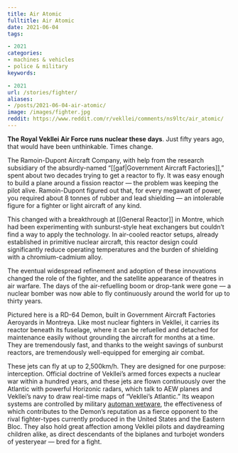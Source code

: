 ```yaml
---
title: Air Atomic
fulltitle: Air Atomic
date: 2021-06-04
tags:

- 2021
categories:
- machines & vehicles
- police & military
keywords:

- 2021
url: /stories/fighter/
aliases:
- /posts/2021-06-04-air-atomic/
image: /images/fighter.jpg
reddit: https://www.reddit.com/r/vekllei/comments/ns9ltc/air_atomic/
---
```

**The Royal Vekllei Air Force runs nuclear these days**. Just fifty years ago, that would have been unthinkable. Times change.

The Ramoin-Dupont Aircraft Company, with help from the research subsidiary of the absurdly-named “[[gaf|Government Aircraft Factories]],” spent about two decades trying to get a reactor to fly. It was easy enough to build a plane around a fission reactor — the problem was keeping the pilot alive. Ramoin-Dupont figured out that, for every megawatt of power, you required about 8 tonnes of rubber and lead shielding — an intolerable figure for a fighter or light aircraft of any kind.

This changed with a breakthrough at [[General Reactor]] in Montre, which had been experimenting with sunburst-style heat exchangers but couldn’t find a way to apply the technology. In air-cooled reactor setups, already established in primitive nuclear aircraft, this reactor design could significantly reduce operating temperatures and the burden of shielding with a chromium-cadmium alloy.

The eventual widespread refinement and adoption of these innovations changed the role of the fighter, and the satellite appearance of theatres in air warfare. The days of the air-refuelling boom or drop-tank were gone — a nuclear bomber was now able to fly continuously around the world for up to thirty years.

Pictured here is a RD-64 Demon, built in Government Aircraft Factories Aeroyards in Montreya. Like most nuclear fighters in Vekllei, it carries its reactor beneath its fuselage, where it can be refuelled and detached for maintenance easily without grounding the aircraft for months at a time. They are tremendously fast, and thanks to the weight savings of sunburst reactors, are tremendously well-equipped for emerging air combat.

These jets can fly at up to 2,500km/h. They are designed for one purpose: interception. Official doctrine of Vekllei’s armed forces expects a nuclear war within a hundred years, and these jets are flown continuously over the Atlantic with powerful Horizonic radars, which talk to AEW planes and Vekllei’s navy to draw real-time maps of “Vekllei’s Atlantic.” Its weapon systems are controlled by military [automan wetware](https://millmint.net/posts/2021-01-11-automen/), the effectiveness of which contributes to the Demon’s reputation as a fierce opponent to the rival fighter-types currently produced in the United States and the Eastern Bloc. They also hold great affection among Vekllei pilots and daydreaming children alike, as direct descendants of the biplanes and turbojet wonders of yesteryear — bred for a fight.
